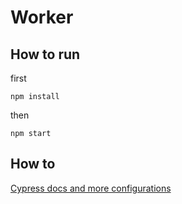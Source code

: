 # Worker

## How to run

first

```
npm install
```

then 

```
npm start
```

## How to

[Cypress docs and more configurations](https://docs.cypress.io/guides/guides/module-api.html#cypress-run)